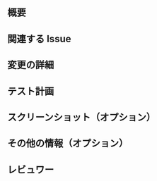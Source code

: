 <!--
このテンプレートを使用して Pull Request を作成する際は、以下のガイドラインに従ってください。
-->

## 概要
<!-- この Pull Request の目的や変更の概要を簡潔に説明してください。 -->

## 関連する Issue
<!-- この Pull Request に関連する Issue があれば、その番号をここにリンクしてください。 -->

## 変更の詳細
<!-- 変更内容の詳細な説明を提供してください。 -->
<!-- コードやドキュメントの変更が含まれる場合は、それに関する詳細を提供してください。 -->

## テスト計画
<!-- この変更が適切に機能することを確認するためのテスト計画を説明してください。 -->
<!-- テストがない場合は、なぜそれが必要でないのかを説明してください。 -->

## スクリーンショット（オプション）
<!-- 変更に関連するスクリーンショットがあれば、ここに追加してください。 -->

## その他の情報（オプション）
<!-- その他の関連する情報やコメントがあれば、ここに追加してください。 -->

## レビュワー
<!-- レビュワーにこの Pull Request をレビューしてもらいたい場合は、その要望をここに追加してください。 -->
